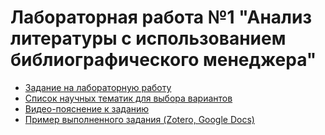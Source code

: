# Лабораторная работа №1 "Анализ литературы с использованием библиографического менеджера"

- [Задание на лабораторную работу](https://github.com/itsecd/academic-fundamentals/blob/main/lab-1/lab-1-task.pdf)
- [Список научных тематик для выбора вариантов](https://github.com/itsecd/academic-fundamentals/blob/main/lab-1/topics_list.csv)
- [Видео-пояснение к заданию](https://youtu.be/BiAtxL8tPaE)
- [Пример выполненного задания (Zotero, Google Docs)](https://github.com/itsecd/academic-fundamentals/blob/main/lab-1/lab-1-demo-project.zip)


